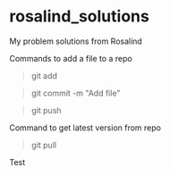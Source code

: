 # rosalind_solutions

My problem solutions from Rosalind

Commands to add a file to a repo

>git add <filename>

>git commit -m "Add file"

>git push

Command to get latest version from repo

>git pull

Test
